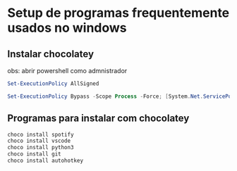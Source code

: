 # Setup de programas frequentemente usados no windows

## Instalar chocolatey

obs: abrir powershell como admnistrador

```powershell
Set-ExecutionPolicy AllSigned

Set-ExecutionPolicy Bypass -Scope Process -Force; [System.Net.ServicePointManager]::SecurityProtocol = [System.Net.ServicePointManager]::SecurityProtocol -bor 3072; iex ((New-Object System.Net.WebClient).DownloadString('https://community.chocolatey.org/install.ps1'))
```

## Programas para instalar com chocolatey
```powershell
choco install spotify
choco install vscode
choco install python3
choco install git
choco install autohotkey
```
